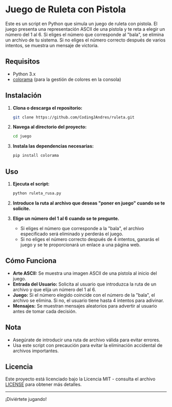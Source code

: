 # Juego de Ruleta con Pistola

Este es un script en Python que simula un juego de ruleta con pistola. El juego presenta una representación ASCII de una pistola y te reta a elegir un número del 1 al 6. Si eliges el número que corresponde al "bala", se elimina un archivo de tu sistema. Si no eliges el número correcto después de varios intentos, se muestra un mensaje de victoria.

## Requisitos

- Python 3.x
- [colorama](https://pypi.org/project/colorama/) (para la gestión de colores en la consola)

## Instalación

1. **Clona o descarga el repositorio:**

    ```bash
    git clone https://github.com/CodingJAndres/ruleta.git
    ```

2. **Navega al directorio del proyecto:**

    ```bash
    cd juego
    ```

3. **Instala las dependencias necesarias:**

    ```bash
    pip install colorama
    ```

## Uso

1. **Ejecuta el script:**

    ```bash
    python ruleta_rusa.py
    ```

2. **Introduce la ruta al archivo que deseas "poner en juego" cuando se te solicite.**

3. **Elige un número del 1 al 6 cuando se te pregunte.**

    - Si eliges el número que corresponde a la "bala", el archivo especificado será eliminado y perderás el juego.
    - Si no eliges el número correcto después de 4 intentos, ganarás el juego y se te proporcionará un enlace a una página web.

## Cómo Funciona

- **Arte ASCII:** Se muestra una imagen ASCII de una pistola al inicio del juego.
- **Entrada del Usuario:** Solicita al usuario que introduzca la ruta de un archivo y que elija un número del 1 al 6.
- **Juego:** Si el número elegido coincide con el número de la "bala", el archivo se elimina. Si no, el usuario tiene hasta 4 intentos para adivinar.
- **Mensajes:** Se muestran mensajes aleatorios para advertir al usuario antes de tomar cada decisión.

## Nota

- Asegúrate de introducir una ruta de archivo válida para evitar errores.
- Usa este script con precaución para evitar la eliminación accidental de archivos importantes.

## Licencia

Este proyecto está licenciado bajo la Licencia MIT - consulta el archivo [LICENSE](LICENSE) para obtener más detalles.

---

¡Diviértete jugando!
